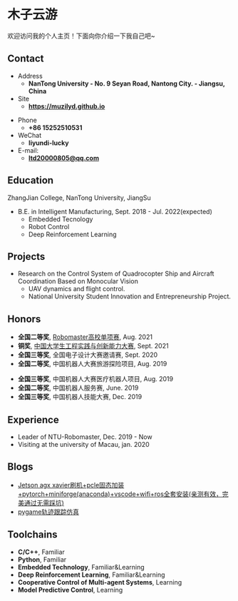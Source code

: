 # 木子云游

欢迎访问我的个人主页！下面向你介绍一下我自己吧\~

<!-- .slide -->

## Contact

- Address
  - **NanTong University - No. 9 Seyan Road, Nantong City. - Jiangsu, China**
- Site
  - **<https://muzilyd.github.io>**

<!-- .slide vertical=true -->

- Phone
  - **+86 15252510531**
- WeChat
  - **liyundi-lucky**
- E-mail:
  - **ltd20000805@qq.com**

<!-- .slide -->

## Education

ZhangJian College, NanTong University, JiangSu

- B.E. in Intelligent Manufacturing, Sept. 2018 - Jul. 2022(expected)
  - Embedded Tecnology
  - Robot Control
  - Deep Reinforcement Learning

<!-- .slide -->

## Projects

<!-- .slide vertical=true -->

- Research on the Control System of Quadrocopter Ship and Aircraft Coordination Based on Monocular Vision
  - UAV dynamics and flight control.
  - National University Student Innovation and Entrepreneurship Project.

<!-- .slide -->

## Honors

- **全国二等奖**, [Robomaster高校单项赛](https://www.robomaster.com/zh-CN), Aug. 2021
- **铜奖**, [中国大学生工程实践与创新能力大赛](http://www.gcxl.edu.cn/new/index.html), Sept. 2021
- **全国三等奖**, 全国电子设计大赛邀请赛, Sept. 2020
- **全国二等奖**, 中国机器人大赛旅游探险项目, Aug. 2019

<!-- .slide vertical=true -->

- **全国三等奖**, 中国机器人大赛医疗机器人项目, Aug. 2019
- **全国二等奖**, 中国机器人服务赛, June. 2019
- **全国三等奖**, 中国机器人技能大赛, Dec. 2019

<!-- .slide -->

## Experience

- Leader of NTU-Robomaster, Dec. 2019 - Now
- Visiting at the university of Macau, jan. 2020

<!-- .slide -->

## Blogs

- [Jetson agx xavier刷机+pcle固态加装+pytorch+miniforge(anaconda)+vscode+wifi+ros全套安装(亲测有效，完美通过无需踩坑)](https://muzilyd.github.io/2021/12/31/Jetson-agx-xavier%E5%85%A8%E5%A5%97%E5%AE%89%E8%A3%85/)
- [pygame轨迹跟踪仿真](https://muzilyd.github.io/2021/12/31/pygame%E8%BD%A8%E8%BF%B9%E8%B7%9F%E8%B8%AA%E4%BB%BF%E7%9C%9F/)
<!-- .slide -->

## Toolchains

<!-- .slide vertical=true -->

- **C/C++**, Familiar
- **Python**, Familiar
- **Embedded Technology**, Familiar&Learning
- **Deep Reinforcement Learning**, Familiar&Learning
- **Cooperative Control of Multi-agent Systems**, Learning
- **Model Predictive Control**, Learning
